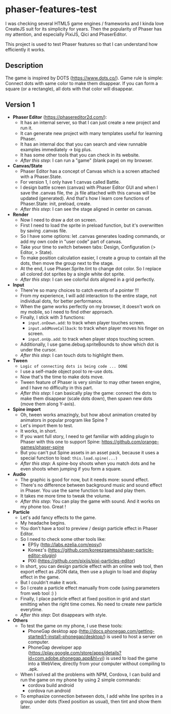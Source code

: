 # phaser-features-test

I was checking several HTML5 game engines / frameworks and I kinda love CreateJS suit for its simplicity for years.
Then the popularity of Phaser has my attention, and especially PixiJS, Qici and PhaserEditor.

This project is used to test Phaser features so that I can understand how efficiently it works.

## Description
The game is inspired by DOTS (https://www.dots.co/).
Game rule is simple: Connect dots with same color to make them disappear.
If you can form a square (or a rectangle), all dots with that color will disappear.

## Version 1
+ **Phaser Editor** (https://phasereditor2d.com/): 
  + It has an internal server, so that I can just create a new project and run it.
  + It can generate new project with many templates useful for learning Phaser.
  + It has an internal doc that you can search and view runnable examples immediately -> big plus.
  + It has some other tools that you can check in its website.
  + _After this step_: I can run a "game" (blank page) on my browser.
+ **Canvas/State**
  + Phaser Editor has a concept of Canvas which is a screen attached with a Phaser.State.
  + For version 1, I only have 1 canvas called Battle.
  + I design battle screen (canvas) with Phaser Editor GUI and when I save the .canvas file, the .js file attached with this canvas will be updated (generated). And that's how I learn core functions of Phaser.State: init, preload, create.
  + _After this step_: I can see the stage aligned in center on canvas.
+ **Render**
  + Now I need to draw a dot on screen.
  + First I need to load the sprite in preload function, but it's overwritten by saving .canvas file. 
  + So I have some options: let .canvas generates loading commands, or add my own code in "user code" part of canvas.
  + Take your time to switch between tabs: Design, Configuration (> Editor, > State).
  + To make position calculation easier, I create a group to contain all the dots, then move the group next to the stage.
  + At the end, I use Phaser.Sprite.tint to change dot color. So I replace all colored dot sprites by a single white dot sprite.
  + _After this step_: I can see colorful dots aligned in a grid perfectly.
+ **Input**
  + There're so many choices to catch events of a pointer !!!
  + From my experience, I will add interaction to the entire stage, not individual dots, for better performance.
  + When the game works perfectly on my browser, it doesn't work on my mobile, so I need to find other approach.
  + Finally, I stick with 3 functions:
    + `input.onDown.add`: to track when player touches screen.
    + `input.addMoveCallback`: to track when player moves his finger on screen.
    + `input.onUp.add`: to track when player stops touching screen.
  + Additionally, I use game.debug.spriteBounds to show which dot is under the cursor.
  + _After this step_: I can touch dots to highlight them.
+ **Tween**
  + `Logic of connecting dots is being code ... DONE`
  + I use a self-made object pool to re-use dots.
  + Now that's the time to make dots move.
  + Tween feature of Phaser is very similar to may other tween engine, and I have no difficulty in this part.
  + _After this step_: I can basically play the game: connect the dots to make them disappear (scale dots down), then spawn new dots (move them along Y-axis).
+ **Spine import**
  + Oh, tween works amazingly, but how about animation created by animators in popular program like Spine ?
  + Let's import them to test.
  + It works, in short.
  + If you want full story, I need to get familiar with adding plugin to Phaser with this one to support Spine: https://github.com/orange-games/phaser-spine
  + But you can't put Spine assets in an asset pack, because it uses a special function to load: `this.load.spine(...)`
  + _After this step_: A spine-boy shoots when you match dots and he even shoots when jumping if you form a square.
+ **Audio**
  + The graphic is good for now, but it needs more: sound effect.
  + There's no difference between background music and sound effect in Phaser. You use the same function to load and play them.
  + It takes me more time to tweak the volume.
  + _After this step_: You can play the game with sound. And it works on my phone too. Great !
+ **Particle**
  + Let's add fancy effects to the game.
  + My headache begins.
  + You don't have a tool to preview / design particle effect in Phaser Editor.
  + So I need to check some other tools like: 
    + EPSy (http://labs.ezelia.com/epsy/)
    + Koreez's (https://github.com/koreezgames/phaser-particle-editor-plugin)
    + PIXI (https://github.com/pixijs/pixi-particles-editor)
  + In short, you can design particle effect with an online web tool, then export effect as JSON data, then use a plugin to load and display effect in the game.
  + But I couldn't make it work.
  + So I create a particle effect manually from code (using parameters from web tool :) )
  + Finally, I place particle effect at fixed position in grid and start emitting when the right time comes. No need to create new particle everytime.
  + _After this step_: Dot disappears with style.
+ **Others**
  + To test the game on my phone, I use these tools:
    + PhoneGap desktop app (http://docs.phonegap.com/getting-started/1-install-phonegap/desktop/) is used to host a server on computer.
    + PhoneGap developer app (https://play.google.com/store/apps/details?id=com.adobe.phonegap.app&hl=vi) is used to load the game into a WebView, directly from your computer without compiling to .apk.
  + When I solved all the problems with NPM, Cordova, I can build and run the game on my phone by using 2 simple commands:
    + cordova build android
    + cordova run android
  + To emphasize connection between dots, I add white line sprites in a group under dots (fixed position as usual), then tint and show them later.
